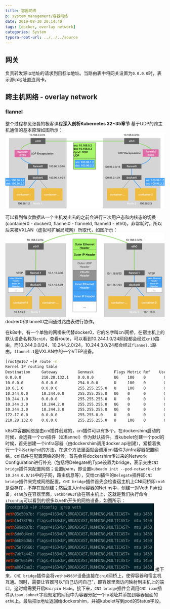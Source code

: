 ```yaml
---
title: 容器网络
p: system_management/容器网络
date: 2019-08-30 20:14:40
tags: [docker, overlay network]
categories: System
typora-root-url: ../../../source
---
```


## 网关
负责转发源ip地址的请求到目标ip地址。当路由表中将网关设置为`0.0.0.0`时，表示源ip地址直连网卡。

## 跨主机网络 - overlay network
### flannel
整个过程参见张磊的极客课程**深入剖析Kubernetes 32~35章节**
基于UDP的跨主机通信的基本原理如图所示：
![](/img/system_management/flannel-udp-network.png)

<!--more-->

可以看到每次数据从一个主机发出去的之前会进行三次用户态和内核态的切换(container0 - docker0, flannel0 - flanneld, flanneld - eth0)，非常耗时。所以后来被VXLAN（虚拟可扩展局域网）所取代，如图所示：
![](/img/system_management/flannel-network.png)
docker0和flannel0之间通过路由表进行协作。

在k8s中，有一个单独的网桥来代替docker0，它的名字叫cni网桥，在宿主机上的默认设备名称为`cni0`，查看route，可以看到10.244.1.0/24网段都会经过`cni0`路由，而10.244.0.0/24、10.244.2.0/24，10.244.3.0/24都会经过`flannel.1`路由。`flannel.1`是VXLAN中的一个VTEP设备。
```bash
[root@n167 ~]# route -n
Kernel IP routing table
Destination     Gateway         Genmask         Flags Metric Ref    Use Iface
0.0.0.0         210.28.132.1    0.0.0.0         UG    100    0        0 em1
10.0.0.0        0.0.0.0         254.0.0.0       U     100    0        0 em2
10.0.1.0        0.0.0.0         255.255.255.0   U     100    0        0 p2p1
10.244.0.0      10.244.0.0      255.255.255.0   UG    0      0        0 flannel.1
10.244.1.0      0.0.0.0         255.255.255.0   U     0      0        0 cni0
10.244.2.0      10.244.2.0      255.255.255.0   UG    0      0        0 flannel.1
10.244.3.0      10.244.3.0      255.255.255.0   UG    0      0        0 flannel.1
172.17.0.0      0.0.0.0         255.255.0.0     U     0      0        0 docker0
210.28.132.0    0.0.0.0         255.255.255.0   U     100    0        0 em1
```

k8s中容器网络是由cni插件创建的，cni插件可以有多个，在dockershim启动的时候，会选择一个cni插件（如flannel）作为默认插件。当kubelet创建一个pod的时候，首先创建一个infra容器（由dockershim调用docker api创建），紧接着执行一个叫`SetUpPod`的方法，在这个方法里面就会调用cni插件为infra容器配置网络。cni插件在配置网络的时候，首先会将dockershim传过来的Network Configuration进行补充（包括将Delegate的Type设置为bridge，表示交由`CNI bridge`插件来配置网络；设置ipam，即设置`kubeadm init --pod-network-cidr 10.244.0.0/16`中的子网，路由信息等），交给cni插件的`Delegate`插件即`CNI bridge`插件来完成网络配置。`CNI bridge`插件首先会检查宿主机上CNI网桥即`cni0`是否存在，不存在就创建；然后进入infra容器的Net ns中，创建一对Veth Pair设备，`eth0`放在容器里面，`vethb4963f`放在宿主机上，这就是我们执行命令`ifconfig`可以看到的很多以veth开头的网络设备，如图所示：
![](/img/system_management/vethpair.png)
接下来，`CNI bridge`插件会将`vethb4963f`设备连接在`cni0`网桥上，使得容器和宿主机互通。同时，需要让容器可以“自己访问自己”，即容器里面访问映射到主机上的端口，这时候需要开启`Hairpin Mode`。接下来，`CNI bridge`插件会调用`CNI ipam`插件从`ipam.subnet`字段规定的网段中为容器分配一个ip地址并添加到容器里面的`eth0`上。最后把ip地址返回给dockershim，并被kubelet写到pod的Status字段。
